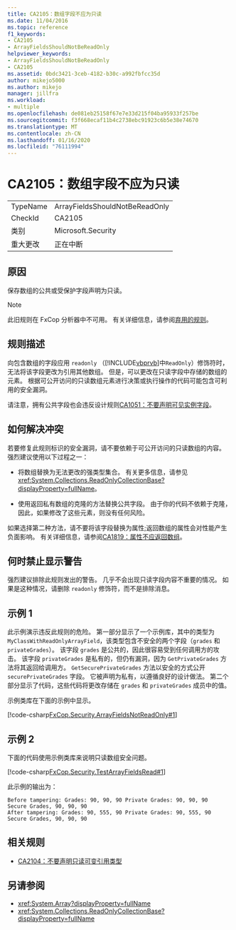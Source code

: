 ```yaml
---
title: CA2105：数组字段不应为只读
ms.date: 11/04/2016
ms.topic: reference
f1_keywords:
- CA2105
- ArrayFieldsShouldNotBeReadOnly
helpviewer_keywords:
- ArrayFieldsShouldNotBeReadOnly
- CA2105
ms.assetid: 0bdc3421-3ceb-4182-b30c-a992fbfcc35d
author: mikejo5000
ms.author: mikejo
manager: jillfra
ms.workload:
- multiple
ms.openlocfilehash: de081eb25158f67e7e33d215f04ba95933f257be
ms.sourcegitcommit: f3f668ecaf11b4c2738ebc91923c6b5e38e74670
ms.translationtype: MT
ms.contentlocale: zh-CN
ms.lasthandoff: 01/16/2020
ms.locfileid: "76111994"
---
```

# <a name="ca2105-array-fields-should-not-be-read-only"></a>CA2105：数组字段不应为只读

|||
|-|-|
|TypeName|ArrayFieldsShouldNotBeReadOnly|
|CheckId|CA2105|
|类别|Microsoft.Security|
|重大更改|正在中断|

## <a name="cause"></a>原因
保存数组的公共或受保护字段声明为只读。

> [!NOTE]
> 此旧规则在 FxCop 分析器中不可用。 有关详细信息，请参阅[弃用的规则](fxcop-rule-port-status.md#deprecated-rules)。

## <a name="rule-description"></a>规则描述

向包含数组的字段应用 `readonly` （[!INCLUDE[vbprvb](../code-quality/includes/vbprvb_md.md)]中`ReadOnly`）修饰符时，无法将该字段更改为引用其他数组。 但是，可以更改在只读字段中存储的数组的元素。 根据可公开访问的只读数组元素进行决策或执行操作的代码可能包含可利用的安全漏洞。

请注意，拥有公共字段也会违反设计规则[CA1051：不要声明可见实例字段](../code-quality/ca1051.md)。

## <a name="how-to-fix-violations"></a>如何解决冲突

若要修复此规则标识的安全漏洞，请不要依赖于可公开访问的只读数组的内容。 强烈建议使用以下过程之一：

- 将数组替换为无法更改的强类型集合。 有关更多信息，请参见<xref:System.Collections.ReadOnlyCollectionBase?displayProperty=fullName>。

- 使用返回私有数组的克隆的方法替换公共字段。 由于你的代码不依赖于克隆，因此，如果修改了这些元素，则没有任何风险。

如果选择第二种方法，请不要将该字段替换为属性;返回数组的属性会对性能产生负面影响。 有关详细信息，请参阅[CA1819：属性不应返回数组](../code-quality/ca1819.md)。

## <a name="when-to-suppress-warnings"></a>何时禁止显示警告

强烈建议排除此规则发出的警告。 几乎不会出现只读字段内容不重要的情况。 如果是这种情况，请删除 `readonly` 修饰符，而不是排除消息。

## <a name="example-1"></a>示例 1

此示例演示违反此规则的危险。 第一部分显示了一个示例库，其中的类型为 `MyClassWithReadOnlyArrayField`，该类型包含不安全的两个字段（`grades` 和 `privateGrades`）。 该字段 `grades` 是公共的，因此很容易受到任何调用方的攻击。 该字段 `privateGrades` 是私有的，但仍有漏洞，因为 `GetPrivateGrades` 方法将其返回给调用方。 `GetSecurePrivateGrades` 方法以安全的方式公开 `securePrivateGrades` 字段。 它被声明为私有，以遵循良好的设计做法。 第二个部分显示了代码，这些代码将更改存储在 `grades` 和 `privateGrades` 成员中的值。

示例类库在下面的示例中显示。

[!code-csharp[FxCop.Security.ArrayFieldsNotReadOnly#1](../code-quality/codesnippet/CSharp/ca2105-array-fields-should-not-be-read-only_1.cs)]

## <a name="example-2"></a>示例 2

下面的代码使用示例类库来说明只读数组安全问题。

[!code-csharp[FxCop.Security.TestArrayFieldsRead#1](../code-quality/codesnippet/CSharp/ca2105-array-fields-should-not-be-read-only_2.cs)]

此示例的输出为：

```text
Before tampering: Grades: 90, 90, 90 Private Grades: 90, 90, 90  Secure Grades, 90, 90, 90
After tampering: Grades: 90, 555, 90 Private Grades: 90, 555, 90  Secure Grades, 90, 90, 90
```

## <a name="related-rules"></a>相关规则

- [CA2104：不要声明只读可变引用类型](../code-quality/ca2104.md)

## <a name="see-also"></a>另请参阅

- <xref:System.Array?displayProperty=fullName>
- <xref:System.Collections.ReadOnlyCollectionBase?displayProperty=fullName>
